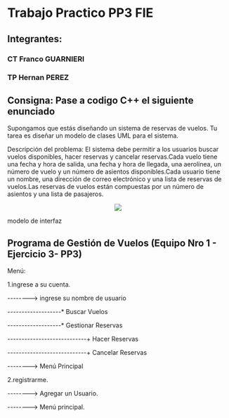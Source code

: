 # Trabajo Practico PP3 FIE
## Integrantes:
### CT Franco GUARNIERI

### TP Hernan PEREZ

## Consigna: Pase a codigo C++ el siguiente enunciado

Supongamos que estás diseñando un sistema de reservas de vuelos. Tu tarea es diseñar un modelo de clases UML para el sistema.

Descripción del problema: El  sistema  debe  permitir  a  los  usuarios  buscar  vuelos disponibles,  hacer  reservas  y cancelar reservas.Cada vuelo tiene una fecha y hora de salida, una fecha y hora de llegada, una aerolínea, un número de vuelo y un número de asientos disponibles.Cada usuario tiene un nombre, una dirección de correo electrónico y una lista de reservas de vuelos.Las  reservas  de  vuelos están  compuestas  por  un  número  de  asientos  y  una  lista  de pasajeros.

<p align="center">
    <img src="http://imgfz.com/i/zvOGkN7.png"/>
</p>
modelo de interfaz

Programa de Gestión de Vuelos (Equipo Nro 1 - Ejercicio 3- PP3)
------------------------------------------------------------------------
Menú:

1.ingrese a su cuenta.

--------> ingrese su nombre de usuario

-------------------* Buscar Vuelos

-------------------* Gestionar Reservas

----------------------------+ Hacer Reservas

----------------------------+ Cancelar Reservas

--------> Menú Principal

2.registrarme.

--------> Agregar un Usuario.

--------> Menú principal.
